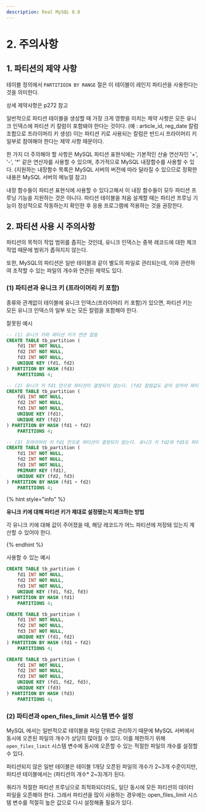 ```yaml
---
description: Real MySQL 8.0
---
```


# 2. 주의사항

## 1. 파티션의 제약 사항

테이블 정의에서 `PARTITIOIN BY RANGE` 절은 이 테이블이 레인지 파티션을 사용한다는 것을 의미한다.

상세 제약사항은 p272 참고

일반적으로 파티션 테이블을 생성할 때 가장 크게 영향을 미치는 제약 사항은 모든 유니크 인덱스에 파티션 키 칼럼이 포함돼야 한다는 것이다. (예 : article_id, reg_date 칼럼 조합으로 프라이머리 키 생성) 이는 파티션 키로 사용되는 칼럼은 반드시 프라이머리 키 일부로 참여해야 한다는 제약 사항 때문이다.

한 가지 더 주의해야 할 사항은 MySQL 파티션 표현식에는 기본적인 산술 연산자인 '+', '-', '*' 같은 연산자를 사용할 수 있으며, 추가적으로 MySQL 내장함수를 사용할 수 있다. (지원하는 내장함수 목록은 MySQL 서버의 버전에 따라 달라질 수 있으므로 정확한 내용은 MySQL 서버의 메뉴얼 참고)

내장 함수들이 파티션 표현식에 사용할 수 있다고해서 이 내장 함수들이 모두 파티션 프루닝 기능을 지원하는 것은 아니다. 파티션 테이블을 처음 설계할 때는 파티션 프루닝 기능이 정상적으로 작동하는지 확인한 후 응용 프로그램에 적용하는 것을 권장한다.

## 2. 파티션 사용 시 주의사항

파티션의 목적이 작업 범위를 좁히는 것인데, 유니크 인덱스는 중복 레코드에 대한 체크 작업 때문에 범위가 좁혀지지 않는다.

또한, MySQL의 파티션은 일반 테이블과 같이 별도의 파일로 관리되는데, 이와 관련하여 조작할 수 있는 파일의 개수와 연관된 제약도 있다.

### (1) 파티션과 유니크 키 (프라이머리 키 포함)

종류와 관계없이 테이블에 유니크 인덱스(프라이머리 키 포함)가 있으면, 파티션 키는 모든 유니크 인덱스의 일부 또는 모든 칼럼을 포함해야 한다.

잘못된 예시

```sql
-- (1) 유니크 키와 파티션 키가 연관 없음
CREATE TABLE tb_partition (
    fd1 INT NOT NULL,
    fd2 INT NOT NULL,
    fd3 INT NOT NULL,
    UNIQUE KEY (fd1, fd2)
) PARTITION BY HASH (fd3)
    PARTITIONS 4;

-- (2) 유니크 키 fd1 만으로 파티션이 결정되지 않는다. (fd2 칼럼값도 같이 있어야 파티션의 위치를 판단할 수 있다.)
CREATE TABLE tb_partition (
    fd1 INT NOT NULL,
    fd2 INT NOT NULL,
    fd3 INT NOT NULL,
    UNIQUE KEY (fd1),
    UNIQUE KEY (fd2)
) PARTITION BY HASH (fd1 + fd2)
    PARTITIONS 4;

-- (3) 프라이머리 키 fd1 만으로 파티션이 결정되지 않는다. 유니크 키 fd2와 fd3도 파티션의 위치를 결정할 수 없다.
CREATE TABLE tb_partition (
    fd1 INT NOT NULL,
    fd2 INT NOT NULL,
    fd3 INT NOT NULL,
    PRIMARY KEY (fd1),
    UNIQUE KEY (fd2, fd3)
) PARTITION BY HASH (fd1 + fd2)
    PARTITIONS 4;
```

{% hint style="info" %}

**유니크 키에 대해 파티션 키가 제대로 설정됐는지 체크하는 방법**

각 유니크 키에 대해 값이 주어졌을 때, 해당 레코드가 어느 파티션에 저장돼 있는지 계산할 수 있어야 한다.

{% endhint %}

사용할 수 있는 예시

```sql
CREATE TABLE tb_partition (
    fd1 INT NOT NULL,
    fd2 INT NOT NULL,
    fd3 INT NOT NULL,
    UNIQUE KEY (fd1, fd2, fd3)
) PARTITION BY HASH (fd1)
    PARTITIONS 4;

CREATE TABLE tb_partition (
    fd1 INT NOT NULL,
    fd2 INT NOT NULL,
    fd3 INT NOT NULL,
    UNIQUE KEY (fd1, fd2)
) PARTITION BY HASH (fd1 + fd2)
    PARTITIONS 4;

CREATE TABLE tb_partition (
    fd1 INT NOT NULL,
    fd2 INT NOT NULL,
    fd3 INT NOT NULL,
    UNIQUE KEY (fd1, fd2, fd3),
    UNIQUE KEY (fd3)
) PARTITION BY HASH (fd3)
    PARTITIONS 4;
```

### (2) 파티션과 open_files_limit 시스템 변수 설정

MySQL 에서는 일반적으로 테이블을 파일 단위로 관리하기 때문에 MySQL 서버에서 동시에 오픈된 파일의 개수가 상당히 많아질 수 있다. 이를 제한하기 위해 `open_files_limit` 시스템 변수에 동시에 오픈할 수 있는 적절한 파일의 개수를 설정할 수 있다.

파티션되지 않은 일반 테이블은 테이블 1개당 오픈된 파일의 개수가 2~3개 수준이지만, 파티션 테이블에서는 (파티션의 개수* 2~3)개가 된다.

쿼리가 적절한 파티션 프루닝으로 최적화되더라도, 일단 동시에 모든 파티션의 데이터 파일을 오픈해야 한다. 그래서 파티션을 많이 사용하는 경우에는 open_files_limit 시스템 변수를 적절히 높은 값으로 다시 설정해줄 필요가 있다.